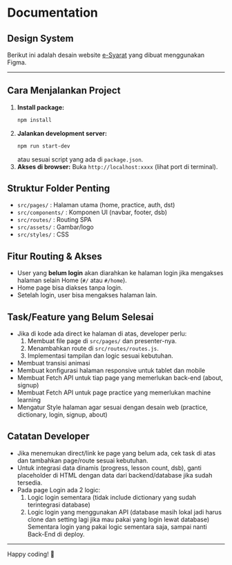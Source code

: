 # Documentation

## Design System
Berikut ini adalah desain website [e-Syarat](https://www.figma.com/design/HozrMLTxvVZh4AY5eU6puY/E-Syarat-Project?node-id=22-4&t=UJc0XMB5eTDEEr0z-1) yang dibuat menggunakan Figma.

---

## Cara Menjalankan Project
1. **Install package:**
   ```bash
   npm install
   ```
2. **Jalankan development server:**
   ```bash
   npm run start-dev
   ```
   atau sesuai script yang ada di `package.json`.
3. **Akses di browser:**
   Buka `http://localhost:xxxx` (lihat port di terminal).

## Struktur Folder Penting
- `src/pages/` : Halaman utama (home, practice, auth, dst)
- `src/components/` : Komponen UI (navbar, footer, dsb)
- `src/routes/` : Routing SPA
- `src/assets/` : Gambar/logo
- `src/styles/` : CSS

## Fitur Routing & Akses
- User yang **belum login** akan diarahkan ke halaman login jika mengakses halaman selain Home (`#/` atau `#/home`).
- Home page bisa diakses tanpa login.
- Setelah login, user bisa mengakses halaman lain.

## Task/Feature yang Belum Selesai
- Jika di kode ada direct ke halaman di atas, developer perlu:
  1. Membuat file page di `src/pages/` dan presenter-nya.
  2. Menambahkan route di `src/routes/routes.js`.
  3. Implementasi tampilan dan logic sesuai kebutuhan.
- Membuat transisi animasi
- Membuat konfigurasi halaman responsive untuk tablet dan mobile
- Membuat Fetch API untuk tiap page yang memerlukan back-end (about, signup)
- Membuat Fetch API untuk page practice yang memerlukan machine learning
- Mengatur Style halaman agar sesuai dengan desain web (practice, dictionary, login, signup, about)

## Catatan Developer
- Jika menemukan direct/link ke page yang belum ada, cek task di atas dan tambahkan page/route sesuai kebutuhan.
- Untuk integrasi data dinamis (progress, lesson count, dsb), ganti placeholder di HTML dengan data dari backend/database jika sudah tersedia.
- Pada page Login ada 2 logic:
   1. Logic login sementara (tidak include dictionary yang sudah terintegrasi database)
   2. Logic login yang menggunakan API (database masih lokal jadi harus clone dan setting lagi jika mau pakai yang login lewat database)
Sementara login yang pakai logic sementara saja, sampai nanti Back-End di deploy.

---

Happy coding! 🚀

